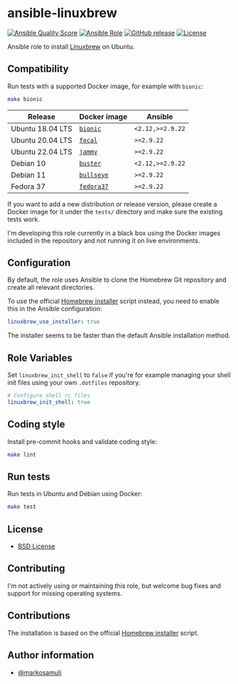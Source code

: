 # ansible-linuxbrew

[![Ansible Quality Score](https://img.shields.io/ansible/quality/42044.svg)](https://galaxy.ansible.com/markosamuli/linuxbrew)
[![Ansible Role](https://img.shields.io/ansible/role/42044.svg)](https://galaxy.ansible.com/markosamuli/linuxbrew)
[![GitHub release](https://img.shields.io/github/release/markosamuli/ansible-linuxbrew.svg)](https://github.com/markosamuli/ansible-linuxbrew/releases)
[![License](https://img.shields.io/github/license/markosamuli/ansible-linuxbrew.svg)](https://github.com/markosamuli/ansible-linuxbrew/blob/master/LICENSE)

Ansible role to install [Linuxbrew](http://linuxbrew.sh/) on Ubuntu.

## Compatibility

Run tests with a supported Docker image, for example with `bionic`:

```bash
make bionic
```

| Release          | Docker image           | Ansible          |
| ---------------- | ---------------------- | ---------------- |
| Ubuntu 18.04 LTS | [`bionic`][bionic]     | `<2.12,>=2.9.22` |
| Ubuntu 20.04 LTS | [`focal`][focal]       | `>=2.9.22`       |
| Ubuntu 22.04 LTS | [`jammy`][jammy]       | `>=2.9.22`       |
| Debian 10        | [`buster`][buster]     | `<2.12,>=2.9.22` |
| Debian 11        | [`bullseye`][bullseye] | `>=2.9.22`       |
| Fedora 37        | [`fedora37`][fedora37] | `>=2.9.22`       |

If you want to add a new distribution or release version, please create a
Docker image for it under the `tests/` directory and make sure the existing
tests work.

I'm developing this role currently in a black box using the Docker images
included in the repository and not running it on live environments.

[bionic]: tests/bionic/Dockerfile
[focal]: tests/focal/Dockerfile
[jammy]: tests/jammy/Dockerfile
[buster]: tests/buster/Dockerfile
[bullseye]: tests/buster/Dockerfile
[fedora37]: tests/fedora37/Dockerfile

## Configuration

By default, the role uses Ansible to clone the Homebrew Git repository and
create all relevant directories.

To use the official [Homebrew installer][homebrew-installer] script instead,
you need to enable this in the Ansible configuration:

```yaml
linuxbrew_use_installer: true
```

The installer seems to be faster than the default Ansible installation method.

## Role Variables

Set `linuxbrew_init_shell` to `false` if you're for example managing your shell
init files using your own `.dotfiles` repository.

```yaml
# Configure shell rc files
linuxbrew_init_shell: true
```

## Coding style

Install pre-commit hooks and validate coding style:

```bash
make lint
```

## Run tests

Run tests in Ubuntu and Debian using Docker:

```bash
make test
```

## License

- [BSD License](LICENSE)

## Contributing

I'm not actively using or maintaining this role, but welcome bug fixes and
support for missing operating systems.

## Contributions

The installation is based on the official [Homebrew installer][homebrew-installer]
script.

[homebrew-installer]: https://github.com/Linuxbrew/install

## Author information

- [@markosamuli](https://github.com/markosamuli)
